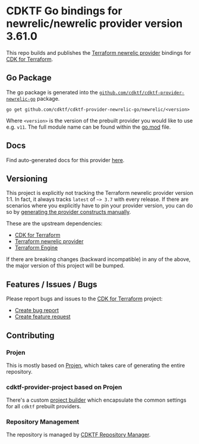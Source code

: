 # CDKTF Go bindings for newrelic/newrelic provider version 3.61.0

This repo builds and publishes the [Terraform newrelic provider](https://registry.terraform.io/providers/newrelic/newrelic/3.61.0/docs) bindings for [CDK for Terraform](https://cdk.tf).

## Go Package

The go package is generated into the [`github.com/cdktf/cdktf-provider-newrelic-go`](https://github.com/cdktf/cdktf-provider-newrelic-go) package.

`go get github.com/cdktf/cdktf-provider-newrelic-go/newrelic/<version>`

Where `<version>` is the version of the prebuilt provider you would like to use e.g. `v11`. The full module name can be found
within the [go.mod](https://github.com/cdktf/cdktf-provider-newrelic-go/blob/main/newrelic/go.mod#L1) file.

## Docs

Find auto-generated docs for this provider [here](https://github.com/cdktf/cdktf-provider-newrelic/blob/main/docs/API.go.md).


## Versioning

This project is explicitly not tracking the Terraform newrelic provider version 1:1. In fact, it always tracks `latest` of `~> 3.7` with every release. If there are scenarios where you explicitly have to pin your provider version, you can do so by [generating the provider constructs manually](https://cdk.tf/imports).

These are the upstream dependencies:

* [CDK for Terraform](https://cdk.tf)
* [Terraform newrelic provider](https://registry.terraform.io/providers/newrelic/newrelic/3.61.0)
* [Terraform Engine](https://terraform.io)

If there are breaking changes (backward incompatible) in any of the above, the major version of this project will be bumped.

## Features / Issues / Bugs

Please report bugs and issues to the [CDK for Terraform](https://cdk.tf) project:

* [Create bug report](https://cdk.tf/bug)
* [Create feature request](https://cdk.tf/feature)

## Contributing

### Projen

This is mostly based on [Projen](https://github.com/projen/projen), which takes care of generating the entire repository.

### cdktf-provider-project based on Projen

There's a custom [project builder](https://github.com/cdktf/cdktf-provider-project) which encapsulate the common settings for all `cdktf` prebuilt providers.


### Repository Management

The repository is managed by [CDKTF Repository Manager](https://github.com/cdktf/cdktf-repository-manager/).
